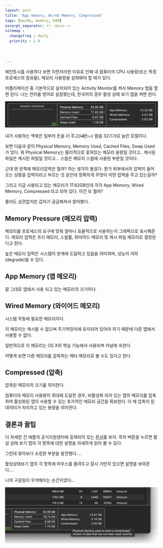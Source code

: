 ```yaml
---
layout: post
title: "App memory, Wired Memory, Compressed"
tags: [macOS, memory, RAM]
excerpt_separator: <!--more-->
sitemap :
  changefreq : daily
  priority : 1.0



---
```


매킨토시를 사용하다 보면 이런저러한 이유로 인해 내 컴퓨터의 CPU 사용량(또는 특정 프로세스의 점유율), 메모리 사용량을 살펴봐야 할 때가 있다. 

<!--more--> 

어플리케이션 중 기본적으로 설치되어 있는 Activity Monitor를 켜서 Memory 탭을 열면 된다. 나는 언어를 영어로 설정했는데, 한국어의 경우 활성 상태 보기 앱을 켜면 된다.

![Screen Shot 2021-11-28 at 8.51.01 PM.png](/assets/img/posts/2021-11-27-app-wired-compressed-memory-macos/Screen_Shot_2021-11-28_at_8.51.01_PM.png)

내가 사용하는 맥북은 일부러 돈을 더 주고(~~내돈...~~) 램을 32기가로 늘린 모델이다.

보면 다음과 같이 Physical Memory, Memory Used, Cached Files, Swap Used가 있다. 뭐 Physical Memory는 물리적으로 꽂혀있는 메모리 용량일 것이고.. 캐시된 파일은 캐시된 파일일 것이고... 스왑은 메모리 스왑에 사용된 부분일 것이다.

근데 맨 왼쪽에 메모리압력은 뭘까? 하는 생각이 들었다. 뭔가 외부에서의 압박이 들어오는 상황을 압력이라고 부르는 것 같은데 정확하게 무엇이 어떤 압력을 주고 있는걸까?

그리고 지금 사용되고 있는 메모리가 17.82GB인데 각각 App Memory, Wired Memory, Compressed 라고 되어 있다. 이건 또 뭘까?

몰라도 상관없지만 갑자기 궁금해져서 찾아봤다.

## Memory Pressure (메모리 압력)

메모리를 프로세스의 요구에 맞춰 얼마나 효율적으로 사용하는지 그래픽으로 표시해준다. 메모리 압력은 프리 메모리, 스왑률, 와이어드 메모리 및 캐시 파일 메모리로 결정된다고 한다.

높은 메모리 압력은 시스템이 한계에 도달하고 있음을 의미하며, 성능이 저하(degrade)될 수 있다.

## App Memory (앱 메모리)

말 그대로 앱에서 사용 되고 있는 메모리의 크기이다. 

## Wired Memory (와이어드 메모리)

시스템 작동에 필요한 메모리이다. 

이 메모리는 캐시될 수 없으며 주기억장치에 유지되어 있어야 하기 때문에 다른 앱에서 사용할 수 없다.

일반적으로 이 메모리는 OS X의 핵심 기능에서 사용되며 커널에 속한다. 

어떻게 보면 다른 메모리를 감독하는 메타 메모리로 볼 수도 있다고 한다. 

## Compressed (압축)

압축된 메모리의 크기를 의미한다. 

컴퓨터의 메모리 사용량이 최대에 도달한 경우, 비활성화 되어 있는 앱의 메모리를 압축하여 활성화된 앱이 사용할 수 있는 추가적인 메모리 공간을 확보한다. 이 때 압축이 된 데이터가 차지하고 있는 용량을 의미한다.

## 결론과 꿀팁

더 자세한 건 애플의 공식지원센터에 등재되어 있는 [문서](https://support.apple.com/ko-kr/guide/activity-monitor/welcome/mac#memory)를 보자. 목차 버튼을 누르면 활성 상태 보기 앱의 각 항목에 대한 설명을 자세하게 읽어 볼 수 있다.

그런데 찾아보다 쇼킹한 부분을 발견했다....

활성상태보기 앱의 각 항목에 마우스를 올려두고 잠시 가만히 있으면 설명을 보여준다.... 

나의 구글링이 무색해지는 순간이었다...

![Screen Shot 2021-11-28 at 9.11.27 PM.png](/assets/img/posts/2021-11-27-app-wired-compressed-memory-macos/Screen_Shot_2021-11-28_at_9.11.27_PM.png)